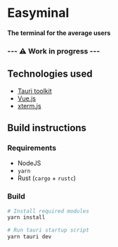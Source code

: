 # Easyminal

#### The terminal for the average users

### --- ⚠️ Work in progress ---

## Technologies used

* [Tauri toolkit](https://tauri.app/)
* [Vue.js](https://vuejs.org/)
* [xterm.js](https://xtermjs.org/)

## Build instructions

### Requirements

* NodeJS
* `yarn`
* Rust (`cargo` + `rustc`)

### Build

```bash
# Install required modules
yarn install
```

```bash
# Run tauri startup script
yarn tauri dev
```
